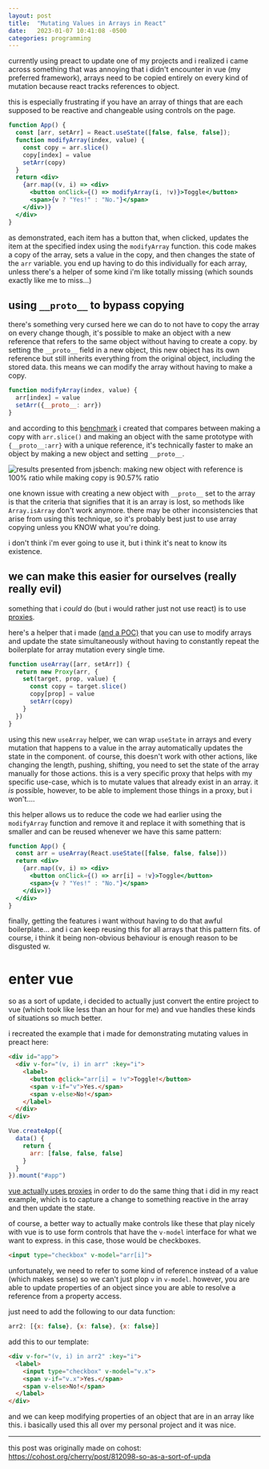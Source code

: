 ```yaml
---
layout: post
title:  "Mutating Values in Arrays in React"
date:   2023-01-07 10:41:08 -0500
categories: programming
---
```

currently using preact to update one of my projects and i realized i came across something that was annoying that i didn't encounter in vue (my preferred framework), arrays need to be copied entirely on every kind of mutation because react tracks references to object.

this is especially frustrating if you have an array of things that are each supposed to be reactive and changeable using controls on the page.

```jsx
function App() {
  const [arr, setArr] = React.useState([false, false, false]);
  function modifyArray(index, value) {
    const copy = arr.slice()
    copy[index] = value
    setArr(copy)
  }
  return <div>
    {arr.map((v, i) => <div>
      <button onClick={() => modifyArray(i, !v)}>Toggle</button>
      <span>{v ? "Yes!" : "No."}</span>
    </div>)}
  </div>
}
```

as demonstrated, each item has a button that, when clicked, updates the item at the specified index using the `modifyArray` function. this code makes a copy of the array, sets a value in the copy, and then changes the state of the `arr` variable. you end up having to do this individually for each array, unless there's a helper of some kind i'm like totally missing (which sounds exactly like me to miss...)

## using `__proto__` to bypass copying

there's something very cursed here we can do to not have to copy the array on every change though, it's possible to make an object with a new reference that refers to the same object without having to create a copy. by setting the `__proto__` field in a new object, this new object has its own reference but still inherits everything from the original object, including the stored data. this means we can modify the array without having to make a copy.

```js
function modifyArray(index, value) {
  arr[index] = value
  setArr({__proto__: arr})
}
```

and according to this [benchmark](http://jsben.ch/MHuLv) i created that compares between making a copy with `arr.slice()` and making an object with the same prototype with `{__proto__:arr}` with a unique reference, it's technically faster to make an object by making a new object and setting `__proto__`.

![results presented from jsbench: making new object with reference is 100% ratio while making copy is 90.57% ratio](/assets/2023-01-07-jsbench.avif)

one known issue with creating a new object with `__proto__` set to the array is that the criteria that signifies that it is an array is lost, so methods like `Array.isArray` don't work anymore. there may be other inconsistencies that arise from using this technique, so it's probably best just to use array copying unless you KNOW what you're doing.

i don't think i'm ever going to use it, but i think it's neat to know its existence.

## we can make this easier for ourselves (really really evil)
something that i *could* do (but i would rather just not use react) is to use [proxies](https://developer.mozilla.org/en-US/docs/Web/JavaScript/Reference/Global_Objects/Proxy).  
 
here's a helper that i made [(and a POC)](https://codepen.io/iadorecherries/pen/RwBoOEY) that you can use to modify arrays and update the state simultaneously without having to constantly repeat the boilerplate for array mutation every single time.

```js
function useArray([arr, setArr]) {
  return new Proxy(arr, {
    set(target, prop, value) {
      const copy = target.slice()
      copy[prop] = value
      setArr(copy)
    }
  })
}
```

using this new `useArray` helper, we can wrap `useState` in arrays and every mutation that happens to a value in the array automatically updates the state in the component. of course, this doesn't work with other actions, like changing the length, pushing, shifting, you need to set the state of the array manually for those actions. this is a very specific proxy that helps with my specific use-case, which is to mutate values that already exist in an array. it *is* possible, however, to be able to implement those things in a proxy, but i won't....

this helper allows us to reduce the code we had earlier using the `modifyArray` function and remove it and replace it with something that is smaller and can be reused whenever we have this same pattern:

```jsx
function App() {
  const arr = useArray(React.useState([false, false, false]))
  return <div>
    {arr.map((v, i) => <div>
      <button onClick={() => arr[i] = !v}>Toggle</button>
      <span>{v ? "Yes!" : "No."}</span>
    </div>)}
  </div>
}
```

finally, getting the features i want without having to do that awful boilerplate... and i can keep reusing this for all arrays that this pattern fits. of course, i think it being non-obvious behaviour is enough reason to be disgusted w.

# enter vue
so as a sort of update, i decided to actually just convert the entire project to vue (which took like less than an hour for me) and vue handles these kinds of situations so much better.

i recreated the example that i made for demonstrating mutating values in preact here:
```html
<div id="app">
  <div v-for="(v, i) in arr" :key="i">
    <label>
      <button @click="arr[i] = !v">Toggle!</button>
      <span v-if="v">Yes.</span>
      <span v-else>No!</span>
    </label>
  </div>
</div>
```

```js
Vue.createApp({
  data() {
    return {
      arr: [false, false, false]
    }
  }
}).mount("#app")
```

[vue actually uses proxies](https://vuejs.org/guide/extras/reactivity-in-depth.html#how-reactivity-works-in-vue) in order to do the same thing that i did in my react example, which is to capture a change to something reactive in the array and then update the state.

of course, a better way to actually make controls like these that play nicely with vue is to use form controls that have the `v-model` interface for what we want to express. in this case, those would be checkboxes.

```html
<input type="checkbox" v-model="arr[i]">
```

unfortunately, we need to refer to some kind of reference instead of a value (which makes sense) so we can't just plop `v` in `v-model`. however, you are able to update properties of an object since you are able to resolve a reference from a property access.

just need to add the following to our data function:

```js
arr2: [{x: false}, {x: false}, {x: false}]
```

add this to our template:

```html
<div v-for="(v, i) in arr2" :key="i">
  <label>
    <input type="checkbox" v-model="v.x">
    <span v-if="v.x">Yes.</span>
    <span v-else>No!</span>
  </label>
</div>
```

and we can keep modifying properties of an object that are in an array like this. i basically used this all over my personal project and it was nice.

---

this post was originally made on cohost: <https://cohost.org/cherry/post/812098-so-as-a-sort-of-upda>